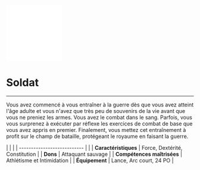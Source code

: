 <div class="icon-container">
  <img src="_media/historiques/soldat.png" alt="Soldat" class="icon-title" data-no-zoom />

# Soldat <!-- {docsify-ignore} -->

</div>

---

<div class="texte-intro">
  <p>Vous avez commencé à vous entraîner à la guerre dès que vous avez atteint l'âge adulte et vous n'avez que très peu de souvenirs de la vie avant que vous ne preniez les armes. Vous avez le combat dans le sang. Parfois, vous vous surprenez à exécuter par réflexe les exercices de combat de base que vous avez appris en premier. Finalement, vous mettez cet entraînement à profit sur le champ de bataille, protégeant le royaume en faisant la guerre.</p>
</div>

| | |
| --------------------------- | |
| **Caractéristiques** | Force, Dextérité, Constitution |
| **Dons** | Attaquant sauvage |
| **Compétences maîtrisées** | Athlétisme et Intimidation |
| **Équipement** | Lance, Arc court, 24 PO |